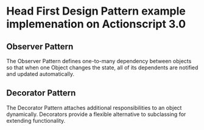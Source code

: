 Head First Design Pattern example implemenation on Actionscript 3.0
================================================

Observer Pattern
------------------------------------------------
The Observer Pattern defines one-to-many dependency between objects so that when one Object changes the state, all of its dependents are notified and updated automatically.



Decorator Pattern
------------------------------------------------
The Decorator Pattern attaches additional responsibilities to an object dynamically. Decorators provide a flexible alternative to subclassing for extending functionality.
